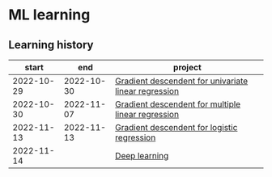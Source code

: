 # ML learning

## Learning history

|start|end|project|
|-|-|-|
|2022-10-29|2022-10-30|[Gradient descendent for univariate linear regression](./gradient_descendent_for_univariate_linear_regression/README.md)|[Link](https://www.coursera.org/learn/machine-learning/home/week/1)|
|2022-10-30|2022-11-07|[Gradient descendent for multiple linear regression](./gradient_descendent_for_multiple_linear_regression/README.md)|[Link](https://www.coursera.org/learn/machine-learning/home/week/2)|
|2022-11-13|2022-11-13|[Gradient descendent for logistic regression](./gradient_descendent_for_logistic_regression/README.md)|[Link](https://www.coursera.org/learn/machine-learning/home/week/3)|
|2022-11-14||[Deep learning](./deep-learning/README.md)|[Link](https://www.coursera.org/learn/advanced-learning-algorithms)|
